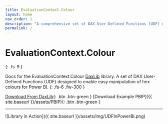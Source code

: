 ```yaml
---
title: EvaluationContext.Colour
layout: home
nav_order: 1
description: "A comprehensive set of DAX User-Defined Functions (UDF) designed to enable easy manipulation of hex colours for Power BI."
permalink: /
---
```


# EvaluationContext.Colour
{: .fs-9 }

Docs for the EvaluationContext.Colour [DaxLib](https://daxlib.org/) library. A set of DAX User-Defined Functions (UDF) designed to enable easy manipulation of hex colours for Power BI.
{: .fs-6 .fw-300 }

[Download From DaxLib](https://daxlib.org/package/EvaluationContext.Colour/){: .btn .btn-green }
[Download Example PBIP]({{ site.baseurl }}/assets/PBIP){: .btn .btn-green }

---

![Library in Action]({{ site.baseurl }}/assets/img/UDFInPowerBI.png)
